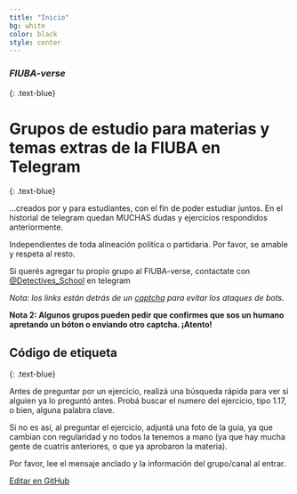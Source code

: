 ```yaml
---
title: "Inicio"
bg: white
color: black
style: center
---
```


### *FIUBA-verse*
{: .text-blue}

<span class="fa-stack subtlecircle" style="font-size:100px; background:rgba(169,223,247,0.1)">
  <i class="fa fa-circle fa-stack-2x text-white"></i>
  <i class="fab fa-telegram fa-stack-1x text-blue"></i>
</span>

# Grupos de estudio para materias y temas extras de la  FIUBA en Telegram
{: .text-blue}


...creados por y para estudiantes, con el fin de poder estudiar juntos. En el historial de telegram quedan MUCHAS dudas y ejercicios
respondidos anteriormente.

Independientes de toda alineación política o partidaria. Por favor, se amable y respeta al resto.

Si querés agregar tu propio grupo al FIUBA-verse, contactate con [@Detectives_School](https://t.me/Detectives_School) en telegram

*Nota: los links están detrás de un [captcha](https://www.protectyourlinks.com/) para evitar los ataques de bots.*

**Nota 2: Algunos grupos pueden pedir que confirmes que sos un humano apretando un bóton o enviando otro captcha. ¡Atento!**

## Código de etiqueta
{: .text-blue}

Antes de preguntar por un ejercicio, realizá una búsqueda rápida para ver si alguien ya lo preguntó antes. Probá buscar el numero del ejercicio, tipo 1.17, o bien, alguna palabra clave.

Si no es así, al preguntar el ejercicio, adjuntá una foto de la guía, ya que cambian con regularidad y no todos la tenemos a mano (ya que hay mucha gente de cuatris anteriores, o que ya aprobaron la materia).

Por favor, lee el mensaje anclado y la información del grupo/canal al entrar.

<span class="editongithub">
	<a href="{{site.github.repository_url}}/blob/master/{{page.path}}">
		<i class="fas fa-pen"></i> Editar en GitHub
	</a>
</span>
